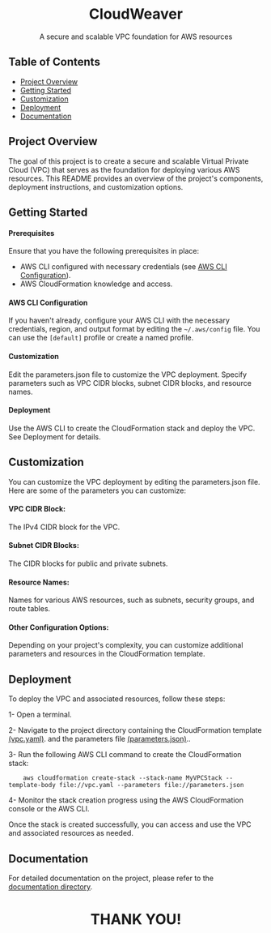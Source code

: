 <h1 align="center">CloudWeaver</h1>

<!-- Project Description -->
<p align="center">A secure and scalable VPC foundation for AWS resources</p>


<!-- Table of Contents -->
## Table of Contents

- [Project Overview](#project-overview)
- [Getting Started](#getting-started)
- [Customization](#customization)
- [Deployment](#deployment)
- [Documentation](#documentation)


<!-- Project Overview -->
## Project Overview

The goal of this project is to create a secure and scalable Virtual Private Cloud (VPC) that serves as the foundation for deploying various AWS resources. This README provides an overview of the project's components, deployment instructions, and customization options.

## Getting Started

#### Prerequisites

Ensure that you have the following prerequisites in place:
- AWS CLI configured with necessary credentials (see [AWS CLI Configuration](#aws-cli-configuration)).
- AWS CloudFormation knowledge and access.

#### AWS CLI Configuration

If you haven't already, configure your AWS CLI with the necessary credentials, region, and output format by editing the `~/.aws/config` file. You can use the `[default]` profile or create a named profile.

#### Customization
Edit the parameters.json file to customize the VPC deployment. Specify parameters such as VPC CIDR blocks, subnet CIDR blocks, and resource names.

#### Deployment
Use the AWS CLI to create the CloudFormation stack and deploy the VPC. See Deployment for details.


## Customization
You can customize the VPC deployment by editing the parameters.json file. Here are some of the parameters you can customize:

#### VPC CIDR Block:
The IPv4 CIDR block for the VPC.

#### Subnet CIDR Blocks:
The CIDR blocks for public and private subnets.

#### Resource Names:
Names for various AWS resources, such as subnets, security groups, and route tables.

#### Other Configuration Options:
Depending on your project's complexity, you can customize additional parameters and resources in the CloudFormation template.



## Deployment
To deploy the VPC and associated resources, follow these steps:

1- Open a terminal.

2- Navigate to the project directory containing the CloudFormation template [(vpc.yaml)](vpc.yaml). and the parameters file [(parameters.json)](parameters.json)..

3- Run the following AWS CLI command to create the CloudFormation stack:

        aws cloudformation create-stack --stack-name MyVPCStack --template-body file://vpc.yaml --parameters file://parameters.json
        
4- Monitor the stack creation progress using the AWS CloudFormation console or the AWS CLI.

Once the stack is created successfully, you can access and use the VPC and associated resources as needed.

## Documentation
For detailed documentation on the project, please refer to the [documentation directory](docs/).

<h1 align="center">THANK YOU! </h1>


